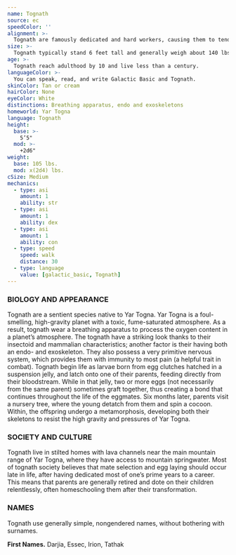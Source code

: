 ```yaml
---
name: Tognath
source: ec
speedColor: ''
alignment: >-
  Tognath are famously dedicated and hard workers, causing them to tend towards balanced alignments, though there are exceptions.
size: >-
  Tognath typically stand 6 feet tall and generally weigh about 140 lbs. Regardless of your position in that range, your size is Medium.
age: >-
  Tognath reach adulthood by 10 and live less than a century.
languageColor: >-
  You can speak, read, and write Galactic Basic and Tognath. 
skinColor: Tan or cream
hairColor: None
eyeColor: White
distinctions: Breathing apparatus, endo and exoskeletons
homeworld: Yar Togna
language: Tognath
height:
  base: >-
    5’5"
  mod: >-
    +2d6"
weight:
  base: 105 lbs.
  mod: x(2d4) lbs.
cSize: Medium
mechanics:
  - type: asi
    amount: 1
    ability: str
  - type: asi
    amount: 1
    ability: dex
  - type: asi
    amount: 1
    ability: con
  - type: speed
    speed: walk
    distance: 30
  - type: language
    value: [galactic_basic, Tognath]
---
```

### BIOLOGY AND APPEARANCE
Tognath are a sentient species native to Yar Togna. Yar Togna is a foul-smelling, high-gravity planet with a toxic, fume-saturated atmosphere. As a result, tognath wear a breathing apparatus to process the oxygen content in a planet’s atmosphere. The tognath have a striking look thanks to their insectoid and mammalian characteristics; another factor is their having both an endo- and exoskeleton. They also possess a very primitive nervous system, which provides them with immunity to most pain (a helpful trait in combat). Tognath begin life as larvae born from egg clutches hatched in a suspension jelly, and latch onto one of their parents, feeding directly from their bloodstream. While in that jelly, two or more eggs (not necessarily from the same parent) sometimes graft together, thus creating a bond that continues throughout the life of the eggmates. Six months later, parents visit a nursery tree, where the young detatch from them and spin a cocoon. Within, the offspring undergo a metamorphosis, developing both their skeletons to resist the high gravity and pressures of Yar Togna.

### SOCIETY AND CULTURE
Tognath live in stilted homes with lava channels near the main mountain range of Yar Togna, where they have access to mountain springwater. Most of tognath society believes that mate selection and egg laying should occur late in life, after having dedicated most of one’s prime years to a career. This means that parents are generally retired and dote on their children relentlessly, often homeschooling them after their transformation.

### NAMES
Tognath use generally simple, nongendered names, without bothering with surnames.

__First Names.__ Darjia, Essec, Irion, Tathak



    